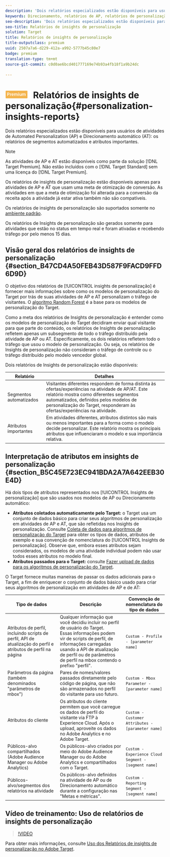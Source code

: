 ```yaml
---
description: 'Dois relatórios especializados estão disponíveis para usuários de atividades de Personalização automatizada (AP) e Direcionamento automático (AT): os relatórios de Segmentos automatizados e atributos importantes.'
keywords: Direcionamento, relatórios de AP, relatórios de personalização automatizada, direcionamento automático, direcionamento automático, relatório do direcionamento automático, relatório de direcionamento automático, personalização, insights, segmentos automatizados, perguntas frequentes, perguntas frequentes, atributos importantes
seo-description: 'Dois relatórios especializados estão disponíveis para usuários de atividades de Personalização automatizada (AP) e Direcionamento automático (AT): os relatórios de Segmentos automatizados e atributos importantes.'
seo-title: Relatórios de insights de personalização
solution: Target
title: Relatórios de insights de personalização
title-outputclass: premium
uuid: 2507a7a6-d229-412a-a992-5777b45c80e7
badge: premium
translation-type: tm+mt
source-git-commit: c0d0ae6bcd401777169e74b93a4fb18f1a9b24dc

---
```



# ![PREMIUM](/help/assets/premium.png) Relatórios de insights de personalização{#personalization-insights-reports}

Dois relatórios especializados estão disponíveis para usuários de atividades de Automated Personalization (AP) e Direcionamento automático (AT): os relatórios de segmentos automatizados e atributos importantes.

>[!NOTE]
>
>As atividades de AP e AT estão disponíveis como parte da solução [!DNL Target Premium]. Não estão incluídos com o [!DNL Target Standard] sem uma licença do [!DNL Target Premium].
>
>Os relatórios de insights de personalização estão disponíveis apenas para atividades de AP e AT que usam uma meta de otimização de conversão. As atividades em que a meta de otimização foi alterada para a conversão da receita após a atividade já estar ativa também não são compatíveis.
>
>Os relatórios de insights de personalização são suportados somente no [ambiente padrão](../../administrating-target/hosts.md).
>
>Os relatórios de Insights de personalização são gerados somente para atividades que estão no status em tempo real e foram ativadas e recebendo tráfego por pelo menos 15 dias.

## Visão geral dos relatórios de insights de personalização {#section_B47CD4A50FEB43D587F9FACD9FFD6D9D}

O objetivo dos relatórios de [!UICONTROL insights de personalização] é fornecer mais informações sobre como os modelos de personalização do Target por trás de suas atividades de AP e AT personalizam o tráfego de visitantes. O [algoritmo Random Forest](/help/c-activities/t-automated-personalization/algo-random-forest.md) é a base para os modelos de personalização do Target.

Como a meta dos relatórios de Insights de personalização é entender como os modelos de personalização do Target decidiram enviar qual visitante para que parte do conteúdo, os relatórios de Insights de personalização refletem apenas um subsegmento de todo o tráfego distribuído pela atividade de AP ou AT. Especificamente, os dois relatórios refletem todo o tráfego que usou o modelo de personalização. Ou seja, os relatórios de Insights de personalização não consideram o tráfego de controle ou o tráfego distribuído pelo modelo vencedor global.

Dois relatórios de Insights de personalização estão disponíveis:

| Relatório | Detalhes |
|--- |--- |
| Segmentos automatizados | Visitantes diferentes respondem de forma distinta às ofertas/experiências na atividade de AP/AT. Este relatório mostra como diferentes segmentos automatizados, definidos pelos modelos de personalização do Target, responderam às ofertas/experiências na atividade. |
| Atributos importantes | Em atividades diferentes, atributos distintos são mais ou menos importantes para a forma como o modelo decide personalizar. Este relatório mostra os principais atributos que influenciaram o modelo e sua importância relativa. |

## Interpretação de atributos em insights de personalização {#section_B5C45E723EC941BDA2A7A642EEB30E4D}

Há dois tipos de atributos representados nos [!UICONTROL Insights de personalização] que são usados nos modelos de AP ou Direcionamento automático:

* **Atributos coletados automaticamente pelo Target:** o Target usa um conjunto de dados básico para criar seus algoritmos de personalização em atividades de AP e AT, que são refletidas nos Insights de personalização. Consulte [Coleta de dados para algoritmos de personalização do Target](../../c-activities/t-automated-personalization/ap-data.md#reference_255BD3DE7AD04DC9B766E0BC78961058) para obter os tipos de dados, atributos de exemplo e sua convenção de nomenclatura do [!UICONTROL Insights de personalização]. Observe que, embora esses atributos sejam considerados, os modelos de uma atividade individual podem não usar todos esses atributos no modelo final.
* **Atributos passados para o Target:** consulte [Fazer upload de dados para os algoritmos de personalização do Target](../../c-activities/t-automated-personalization/uploading-data-for-the-target-personalization-algorithms.md#concept_85EA505B37E54514A1C8AB91553FEED6).

O Target fornece muitas maneiras de passar os dados adicionais para o Target, a fim de enriquecer o conjunto de dados básico usado para criar seus algoritmos de personalização em atividades de AP e de AT:

| Tipo de dados | Descrição | Convenção de nomenclatura do tipo de dados |
|--- |--- |--- |
| Atributos de perfil, incluindo scripts de perfil, API de atualização do perfil e atributos de perfil na página | Qualquer informação que você decidiu incluir no perfil de usuário do Target.<br>Essas informações podem vir de scripts de perfil, de informações carregadas usando a API de atualização de perfil ou de parâmetros de perfil na mbox contendo o prefixo "perfil". | `Custom - Profile - [parameter name]` |
| Parâmetros da página (também denominados "parâmetros de mbox") | Pares de nomes/valores passados diretamente pelo código de página, que não são armazenados no perfil do visitante para uso futuro. | `Custom - Mbox Parameter - [parameter name]` |
| Atributos do cliente | Os atributos do cliente permitem que você carregue os dados de perfil do visitante via FTP à Experience Cloud. Após o upload, aproveite os dados no Adobe Analytics e no Adobe Target. | `Custom - Customer Attributes - [parameter name]` |
| Públicos-alvo compartilhados (Adobe Audience Manager ou Adobe Analytics) | Os públicos-alvo criados por meio do Adobe Audience Manager ou do Adobe Analytics e compartilhados com o Target. | `Custom - Experience Cloud Segment - [segment name]` |
| Públicos-alvo/segmentos dos relatórios na atividade | Os públicos-alvo definidos na atividade de AP ou de Direcionamento automático durante a configuração nas "Metas e métricas". | `Custom - Reporting Segment - [segment name]` |

## Vídeo de treinamento: Uso de relatórios de insights de personalização

>[!VIDEO](https://video.tv.adobe.com/v/25601/?captions=por_br)

Para obter mais informações, consulte [Uso dos Relatórios de insights de personalização no Adobe Target](https://helpx.adobe.com/target/kt/using/personalization-insights-report-feature-video-use.html).
